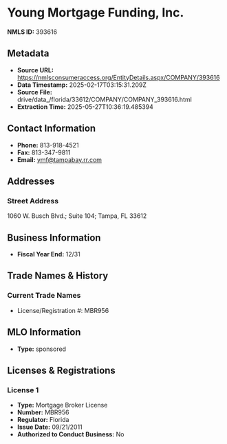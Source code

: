 # Young Mortgage Funding, Inc.

**NMLS ID:** 393616

## Metadata
- **Source URL:** https://nmlsconsumeraccess.org/EntityDetails.aspx/COMPANY/393616
- **Data Timestamp:** 2025-02-17T03:15:31.209Z
- **Source File:** drive/data_/florida/33612/COMPANY/COMPANY_393616.html
- **Extraction Time:** 2025-05-27T10:36:19.485394

## Contact Information
- **Phone:** 813-918-4521
- **Fax:** 813-347-9811
- **Email:** ymf@tampabay.rr.com

## Addresses
### Street Address
1060 W. Busch Blvd.; Suite 104; Tampa, FL 33612

## Business Information
- **Fiscal Year End:** 12/31

## Trade Names & History
### Current Trade Names
- License/Registration #: MBR956

## MLO Information
- **Type:** sponsored

## Licenses & Registrations

### License 1
- **Type:** Mortgage Broker License
- **Number:** MBR956
- **Regulator:** Florida
- **Issue Date:** 09/21/2011
- **Authorized to Conduct Business:** No
